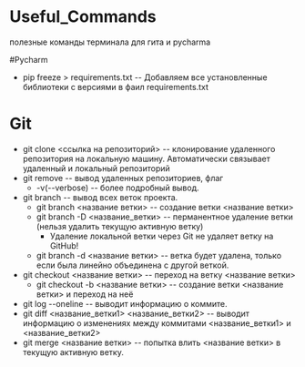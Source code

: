 # Useful_Commands
полезные команды терминала для гита и  pycharma

#Pycharm

- pip freeze > requirements.txt -- Добавляем все установленные библиотеки с версиями в фаил requirements.txt 

# Git


- git clone <ссылка на  репозиторий> -- клонирование удаленного репозитория на локальную машину. Автоматически связывает удаленный и локальный репозиторий
- git remove -- вывод удаленных репозиториев, флаг
    * -v(--verbose) -- более подробный вывод.
- git branch -- вывод всех веток проекта.
    * git branch <название ветки> -- создание ветки <название ветки>
    * git branch -D <название_ветки> -- перманентное удаление ветки (нельзя удалить текущую активную ветку)
        * Удаление локальной ветки через Git не удаляет ветку на GitHub!
    * git branch -d <название ветки> -- ветка будет удалена, только если была линейно объединена с другой веткой.
- git checkout <название ветки> -- переход на ветку <название ветки>
    * git checkout -b <название ветки> -- создание ветки <название ветки> и переход на неё
- git log --oneline -- выводит информацию о коммите.
- git diff <название_ветки1> <название_ветки2> -- выводит информацию о изменениях между коммитами <название_ветки1> и <название_ветки2>
- git merge <название ветки> -- попытка влить <название ветки> в текущую активную ветку.
